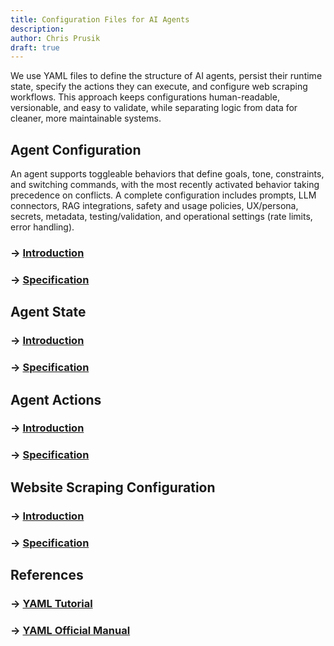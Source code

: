 ```yaml
---
title: Configuration Files for AI Agents
description:
author: Chris Prusik
draft: true
---
```


We use YAML files to define the structure of AI agents, persist their runtime state, specify the actions they can execute, and configure web scraping workflows. This approach keeps configurations human-readable, versionable, and easy to validate, while separating logic from data for cleaner, more maintainable systems.

<!--
YAML schemas define the structure, allowed fields, data types, and validation rules for 
AI Agent configurations. 
By describing what a valid configuration should look like, schemas help catch errors early, 
ensure consistency across environments, and enable richer tooling such as auto-completion, 
linting, and documentation hints in editors. 

They also make configurations more maintainable and self-descriptive, 
improving collaboration between teams. 
In practice, a schema acts as a contract that both authors and automated systems 
can rely on when creating, validating, and processing YAML files.
-->

## Agent Configuration

An agent supports toggleable behaviors that define goals, tone, constraints, and switching commands, with the most recently activated behavior taking precedence on conflicts. A complete configuration includes prompts, LLM connectors, RAG integrations, safety and usage policies, UX/persona, secrets, metadata, testing/validation, and operational settings (rate limits, error handling).

### → [Introduction](../yaml-agent/index.md)
### → [Specification](../yaml-agent/autogen-root.md)
<!-- ### →  [Reference](../yaml-agent/autogen-reference.md) -->

## Agent State

### → [Introduction](../yaml-state/index.md)
### → [Specification](../yaml-state/autogen-root.md)

## Agent Actions

### → [Introduction](../yaml-action/index.md)
### → [Specification](../yaml-action/autogen-root.md)

## Website Scraping Configuration

### → [Introduction](../yaml-website/index.md)
### → [Specification](../yaml-website/autogen-root.md)

## References

### → [YAML Tutorial](https://www.cloudbees.com/blog/yaml-tutorial-everything-you-need-get-started)
### → [YAML Official Manual](https://yaml.org/spec/1.2.2/)
